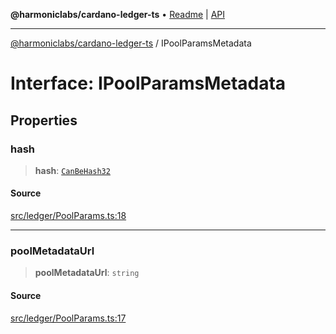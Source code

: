 **@harmoniclabs/cardano-ledger-ts** • [Readme](../Introduction) \| [API](../globals)

***

[@harmoniclabs/cardano-ledger-ts](../Introduction) / IPoolParamsMetadata

# Interface: IPoolParamsMetadata

## Properties

### hash

> **hash**: [`CanBeHash32`](../type-aliases/CanBeHash32)

#### Source

[src/ledger/PoolParams.ts:18](https://github.com/HarmonicLabs/cardano-ledger-ts/blob/d1659b0/src/ledger/PoolParams.ts#L18)

***

### poolMetadataUrl

> **poolMetadataUrl**: `string`

#### Source

[src/ledger/PoolParams.ts:17](https://github.com/HarmonicLabs/cardano-ledger-ts/blob/d1659b0/src/ledger/PoolParams.ts#L17)
